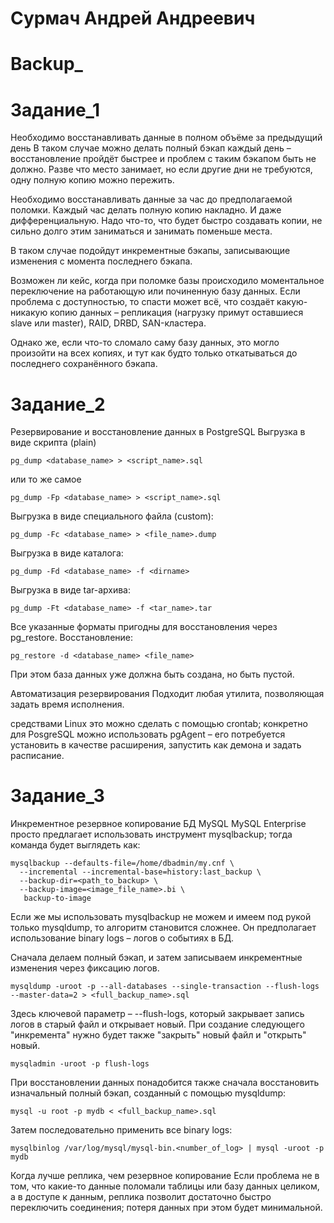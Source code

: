 # Сурмач Андрей Андреевич
# Backup_

# Задание_1

Необходимо восстанавливать данные в полном объёме за предыдущий день
В таком случае можно делать полный бэкап каждый день – восстановление пройдёт быстрее и проблем с таким бэкапом быть не должно. Разве что место занимает, но если другие дни не требуются, одну полную копию можно пережить.

Необходимо восстанавливать данные за час до предполагаемой поломки.
Каждый час делать полную копию накладно. И даже дифференциальную. Надо что-то, что будет быстро создавать копии, не сильно долго этим заниматься и занимать поменьше места.

В таком случае подойдут инкрементные бэкапы, записывающие изменения с момента последнего бэкапа.

Возможен ли кейс, когда при поломке базы происходило моментальное переключение на работающую или починенную базу данных.
Если проблема с доступностью, то спасти может всё, что создаёт какую-никакую копию данных – репликация (нагрузку примут оставшиеся slave или master), RAID, DRBD, SAN-кластера.

Однако же, если что-то сломало саму базу данных, это могло произойти на всех копиях, и тут как будто только откатываться до последнего сохранённого бэкапа.

# Задание_2

Резервирование и восстановление данных в PostgreSQL
Выгрузка в виде скрипта (plain)

```
pg_dump <database_name> > <script_name>.sql
```
или то же самое
```
pg_dump -Fp <database_name> > <script_name>.sql
```
Выгрузка в виде специального файла (custom):
```
pg_dump -Fc <database_name> > <file_name>.dump
```
Выгрузка в виде каталога:
```
pg_dump -Fd <database_name> -f <dirname>
```
Выгрузка в виде tar-архива:
```
pg_dump -Ft <database_name> -f <tar_name>.tar
```
Все указанные форматы пригодны для восстановления через pg_restore.
Восстановление:
```
pg_restore -d <database_name> <file_name>
```
При этом база данных уже должна быть создана, но быть пустой.

Автоматизация резервирования
Подходит любая утилита, позволяющая задать время исполнения.

средствами Linux это можно сделать с помощью crontab;
конкретно для PosgreSQL можно использовать pgAgent – его потребуется установить в качестве расширения, запустить как демона и задать расписание.

# Задание_3
Инкрементное резервное копирование БД MySQL
MySQL Enterprise просто предлагает использовать инструмент mysqlbackup; тогда команда будет выглядеть как:
```
mysqlbackup --defaults-file=/home/dbadmin/my.cnf \
  --incremental --incremental-base=history:last_backup \
  --backup-dir=<path_to_backup> \
  --backup-image=<image_file_name>.bi \
   backup-to-image
```
Если же мы использовать mysqlbackup не можем и имеем под рукой только mysqldump, то алгоритм становится сложнее. Он предполагает использование binary logs – логов о событиях в БД.

Сначала делаем полный бэкап, и затем записываем инкрементные изменения через фиксацию логов.
```
mysqldump -uroot -p --all-databases --single-transaction --flush-logs --master-data=2 > <full_backup_name>.sql
```
Здесь ключевой параметр – --flush-logs, который закрывает запись логов в старый файл и открывает новый. При создание следующего "инкремента" нужно будет также "закрыть" новый файл и "открыть" новый.
```
mysqladmin -uroot -p flush-logs
```
При восстановлении данных понадобится также сначала восстановить изначальный полный бэкап, созданный с помощью mysqldump:
```
mysql -u root -p mydb < <full_backup_name>.sql
```
Затем последовательно применить все binary logs:
```
mysqlbinlog /var/log/mysql/mysql-bin.<number_of_log> | mysql -uroot -p mydb
```
Когда лучше реплика, чем резервное копирование
Если проблема не в том, что какие-то данные поломали таблицы или базу данных целиком, а в доступе к данным, реплика позволит достаточно быстро переключить соединения; потеря данных при этом будет минимальной.

